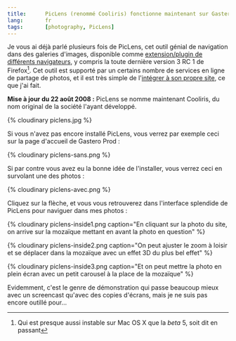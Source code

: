 ```yaml
---
title:      PicLens (renommé Cooliris) fonctionne maintenant sur Gastero Prod
lang:       fr
tags:       [photography, PicLens]
---
```


Je vous ai déjà parlé plusieurs fois de PicLens, cet outil génial de navigation dans des galeries d'images, disponible comme [extension/plugin de différents navigateurs](http://www.cooliris.com/site/support/download-all-products.php), y compris la toute dernière version 3 RC 1 de Firefox[^1]. Cet outil est supporté par un certains nombre de services en ligne de partage de photos, et il est très simple de l'[intégrer à son propre site](http://piclens.com/lite/webmasterguide.php), ce que j'ai fait.


[^1]: Qui est presque aussi instable sur Mac OS X que la *beta* 5, soit dit en passant

**Mise à jour du 22 août 2008 :** PicLens se nomme maintenant Cooliris, du nom original de la société l'ayant développé.

{% cloudinary piclens.jpg %}


Si vous n'avez pas encore installé PicLens, vous verrez par exemple ceci sur la page d'accueil de Gastero Prod :

{% cloudinary piclens-sans.png %}


Si par contre vous avez eu la bonne idée de l'installer, vous verrez ceci en survolant une des photos :

{% cloudinary piclens-avec.png %}


Cliquez sur la flèche, et vous vous retrouverez dans l'interface splendide de PicLens pour naviguer dans mes photos :


{% cloudinary piclens-inside1.png caption="En cliquant sur la photo du site, on arrive sur la mozaïque mettant en avant la photo en question" %}




{% cloudinary piclens-inside2.png caption="On peut ajuster le zoom à loisir et se déplacer dans la mozaïque avec un effet 3D du plus bel effet" %}




{% cloudinary piclens-inside3.png caption="Et on peut mettre la photo en plein écran avec un petit carousel à la place de la mozaïque" %}



Evidemment, c'est le genre de démonstration qui passe beaucoup mieux avec un screencast qu'avec des copies d'écrans, mais je ne suis pas encore outillé pour…
